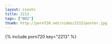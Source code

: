 ```yaml
--- 
layout: sieutv
title: 2213
tags: ["002"]
thumb: http://porn720.net/video/2213/poster.jpg
---
```

{% include porn720 key="2213" %} 
